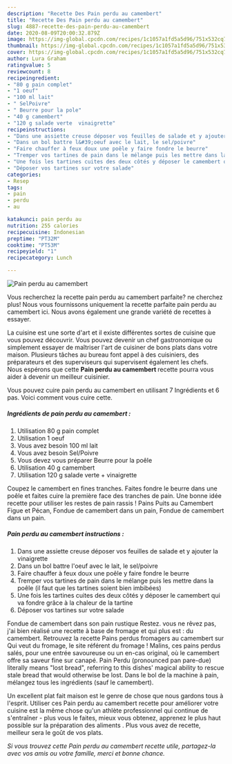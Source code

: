 ```yaml
---
description: "Recette Des Pain perdu au camembert"
title: "Recette Des Pain perdu au camembert"
slug: 4887-recette-des-pain-perdu-au-camembert
date: 2020-08-09T20:00:32.879Z
image: https://img-global.cpcdn.com/recipes/1c1057a1fd5a5d96/751x532cq70/pain-perdu-au-camembert-photo-principale-de-la-recette.jpg
thumbnail: https://img-global.cpcdn.com/recipes/1c1057a1fd5a5d96/751x532cq70/pain-perdu-au-camembert-photo-principale-de-la-recette.jpg
cover: https://img-global.cpcdn.com/recipes/1c1057a1fd5a5d96/751x532cq70/pain-perdu-au-camembert-photo-principale-de-la-recette.jpg
author: Lura Graham
ratingvalue: 5
reviewcount: 8
recipeingredient:
- "80 g pain complet"
- "1 oeuf"
- "100 ml lait"
- " SelPoivre"
- " Beurre pour la pole"
- "40 g camembert"
- "120 g salade verte  vinaigrette"
recipeinstructions:
- "Dans une assiette creuse déposer vos feuilles de salade et y ajouter la vinaigrette"
- "Dans un bol battre l&#39;oeuf avec le lait, le sel/poivre"
- "Faire chauffer à feux doux une poêle y faire fondre le beurre"
- "Tremper vos tartines de pain dans le mélange puis les mettre dans la poêle (il faut que les tartines soient bien imbibées)"
- "Une fois les tartines cuites des deux côtés y déposer le camembert qui va fondre grâce à la chaleur de la tartine"
- "Déposer vos tartines sur votre salade"
categories:
- Resep
tags:
- pain
- perdu
- au

katakunci: pain perdu au 
nutrition: 255 calories
recipecuisine: Indonesian
preptime: "PT32M"
cooktime: "PT53M"
recipeyield: "1"
recipecategory: Lunch

---
```



![Pain perdu au camembert](https://img-global.cpcdn.com/recipes/1c1057a1fd5a5d96/751x532cq70/pain-perdu-au-camembert-photo-principale-de-la-recette.jpg)

Vous recherchez la recette pain perdu au camembert parfaite? ne cherchez plus! Nous vous fournissons uniquement la recette parfaite pain perdu au camembert ici. Nous avons également une grande variété de recettes à essayer.

La cuisine est une sorte d'art et il existe différentes sortes de cuisine que vous pouvez découvrir. Vous pouvez devenir un chef gastronomique ou simplement essayer de maîtriser l'art de cuisiner de bons plats dans votre maison. Plusieurs tâches au bureau font appel à des cuisiniers, des préparateurs et des superviseurs qui supervisent également les chefs. Nous espérons que cette <strong> Pain perdu au camembert </strong> recette pourra vous aider à devenir un meilleur cuisinier.

<!--inarticleads1-->

Vous pouvez cuire pain perdu au camembert en utilisant 7 Ingrédients et 6 pas. Voici comment vous cuire cette.

##### Ingrédients de pain perdu au camembert :

1. Utilisation 80 g pain complet
1. Utilisation 1 oeuf
1. Vous avez besoin 100 ml lait
1. Vous avez besoin  Sel/Poivre
1. Vous devez vous préparer  Beurre pour la poêle
1. Utilisation 40 g camembert
1. Utilisation 120 g salade verte + vinaigrette


Coupez le camembert en fines tranches. Faites fondre le beurre dans une poêle et faites cuire la première face des tranches de pain. Une bonne idée recette pour utiliser les restes de pain rassis ! Pains Puits au Camembert Figue et Pécan, Fondue de camembert dans un pain, Fondue de camembert dans un pain. 

<!--inarticleads2-->

##### Pain perdu au camembert instructions :

1. Dans une assiette creuse déposer vos feuilles de salade et y ajouter la vinaigrette
1. Dans un bol battre l&#39;oeuf avec le lait, le sel/poivre
1. Faire chauffer à feux doux une poêle y faire fondre le beurre
1. Tremper vos tartines de pain dans le mélange puis les mettre dans la poêle (il faut que les tartines soient bien imbibées)
1. Une fois les tartines cuites des deux côtés y déposer le camembert qui va fondre grâce à la chaleur de la tartine
1. Déposer vos tartines sur votre salade


Fondue de camembert dans son pain rustique Restez. vous ne rêvez pas, j&#39;ai bien réalisé une recette à base de fromage et qui plus est : du camembert. Retrouvez la recette Pains perdus fromagers au camembert sur Qui veut du fromage, le site référent du fromage ! Malins, ces pains perdus salés, pour une entrée savoureuse ou un en-cas original, où le camembert offre sa saveur fine sur canapé. Pain Perdu (pronounced pan pare-due) literally means &#34;lost bread&#34;, referring to this dishes&#39; magical ability to rescue stale bread that would otherwise be lost. Dans le bol de la machine à pain, mélangez tous les ingrédients (sauf le camembert). 

<!--inarticleads1-->

<p>
Un excellent plat fait maison est le genre de chose que nous gardons tous à l'esprit. Utiliser ces Pain perdu au camembert recette pour améliorer votre cuisine est la même chose qu'un athlète professionnel qui continue de s'entraîner - plus vous le faites, mieux vous obtenez, apprenez le plus haut possible sur la préparation des aliments . Plus vous avez de recette, meilleur sera le goût de vos plats.
</p>

<p>
<i>Si vous trouvez cette Pain perdu au camembert recette utile, partagez-la avec vos amis ou votre famille, merci et bonne chance.</i>
</p>
